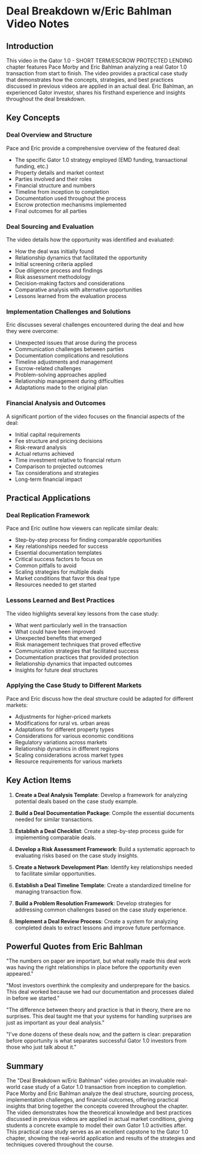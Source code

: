 # Deal Breakdown w/Eric Bahlman Video Notes

## Introduction

This video in the Gator 1.0 - SHORT TERM/ESCROW PROTECTED LENDING chapter features Pace Morby and Eric Bahlman analyzing a real Gator 1.0 transaction from start to finish. The video provides a practical case study that demonstrates how the concepts, strategies, and best practices discussed in previous videos are applied in an actual deal. Eric Bahlman, an experienced Gator investor, shares his firsthand experience and insights throughout the deal breakdown.

## Key Concepts

### Deal Overview and Structure

Pace and Eric provide a comprehensive overview of the featured deal:

- The specific Gator 1.0 strategy employed (EMD funding, transactional funding, etc.)
- Property details and market context
- Parties involved and their roles
- Financial structure and numbers
- Timeline from inception to completion
- Documentation used throughout the process
- Escrow protection mechanisms implemented
- Final outcomes for all parties

### Deal Sourcing and Evaluation

The video details how the opportunity was identified and evaluated:

- How the deal was initially found
- Relationship dynamics that facilitated the opportunity
- Initial screening criteria applied
- Due diligence process and findings
- Risk assessment methodology
- Decision-making factors and considerations
- Comparative analysis with alternative opportunities
- Lessons learned from the evaluation process

### Implementation Challenges and Solutions

Eric discusses several challenges encountered during the deal and how they were overcome:

- Unexpected issues that arose during the process
- Communication challenges between parties
- Documentation complications and resolutions
- Timeline adjustments and management
- Escrow-related challenges
- Problem-solving approaches applied
- Relationship management during difficulties
- Adaptations made to the original plan

### Financial Analysis and Outcomes

A significant portion of the video focuses on the financial aspects of the deal:

- Initial capital requirements
- Fee structure and pricing decisions
- Risk-reward analysis
- Actual returns achieved
- Time investment relative to financial return
- Comparison to projected outcomes
- Tax considerations and strategies
- Long-term financial impact

## Practical Applications

### Deal Replication Framework

Pace and Eric outline how viewers can replicate similar deals:

- Step-by-step process for finding comparable opportunities
- Key relationships needed for success
- Essential documentation templates
- Critical success factors to focus on
- Common pitfalls to avoid
- Scaling strategies for multiple deals
- Market conditions that favor this deal type
- Resources needed to get started

### Lessons Learned and Best Practices

The video highlights several key lessons from the case study:

- What went particularly well in the transaction
- What could have been improved
- Unexpected benefits that emerged
- Risk management techniques that proved effective
- Communication strategies that facilitated success
- Documentation practices that provided protection
- Relationship dynamics that impacted outcomes
- Insights for future deal structures

### Applying the Case Study to Different Markets

Pace and Eric discuss how the deal structure could be adapted for different markets:

- Adjustments for higher-priced markets
- Modifications for rural vs. urban areas
- Adaptations for different property types
- Considerations for various economic conditions
- Regulatory variations across markets
- Relationship dynamics in different regions
- Scaling considerations across market types
- Resource requirements for various markets

## Key Action Items

1. **Create a Deal Analysis Template**: Develop a framework for analyzing potential deals based on the case study example.

2. **Build a Deal Documentation Package**: Compile the essential documents needed for similar transactions.

3. **Establish a Deal Checklist**: Create a step-by-step process guide for implementing comparable deals.

4. **Develop a Risk Assessment Framework**: Build a systematic approach to evaluating risks based on the case study insights.

5. **Create a Network Development Plan**: Identify key relationships needed to facilitate similar opportunities.

6. **Establish a Deal Timeline Template**: Create a standardized timeline for managing transaction flow.

7. **Build a Problem Resolution Framework**: Develop strategies for addressing common challenges based on the case study experience.

8. **Implement a Deal Review Process**: Create a system for analyzing completed deals to extract lessons and improve future performance.

## Powerful Quotes from Eric Bahlman

"The numbers on paper are important, but what really made this deal work was having the right relationships in place before the opportunity even appeared."

"Most investors overthink the complexity and underprepare for the basics. This deal worked because we had our documentation and processes dialed in before we started."

"The difference between theory and practice is that in theory, there are no surprises. This deal taught me that your systems for handling surprises are just as important as your deal analysis."

"I've done dozens of these deals now, and the pattern is clear: preparation before opportunity is what separates successful Gator 1.0 investors from those who just talk about it."

## Summary

The "Deal Breakdown w/Eric Bahlman" video provides an invaluable real-world case study of a Gator 1.0 transaction from inception to completion. Pace Morby and Eric Bahlman analyze the deal structure, sourcing process, implementation challenges, and financial outcomes, offering practical insights that bring together the concepts covered throughout the chapter. The video demonstrates how the theoretical knowledge and best practices discussed in previous videos are applied in actual market conditions, giving students a concrete example to model their own Gator 1.0 activities after. This practical case study serves as an excellent capstone to the Gator 1.0 chapter, showing the real-world application and results of the strategies and techniques covered throughout the course.
